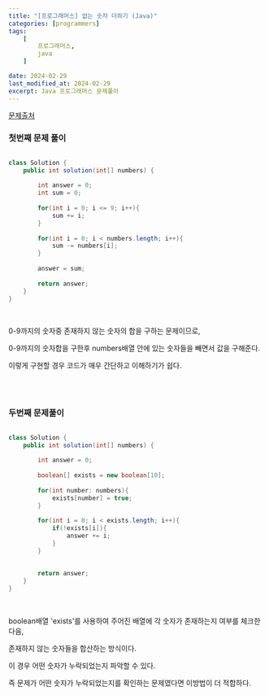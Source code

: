 ```yaml
---
title: "[프로그래머스] 없는 숫자 더하기 (Java)"
categories: [programmers]
tags:
    [
        프로그래머스,
        java
    ]

date: 2024-02-29
last_modified_at: 2024-02-29
excerpt: Java 프로그래머스 문제풀이
---
```


<a href="https://school.programmers.co.kr/learn/courses/30/lessons/86051">문제출처</a>

### 첫번째 문제 풀이  

```java

class Solution {
    public int solution(int[] numbers) {
        
        int answer = 0;
        int sum = 0;
        
        for(int i = 0; i <= 9; i++){
            sum += i;
        }
        
        for(int i = 0; i < numbers.length; i++){
            sum -= numbers[i];
        }
        
        answer = sum;
        
        return answer;
    }
}

```

<br/>

0-9까지의 숫자중 존재하지 않는 숫자의 합을 구하는 문제이므로,  

0-9까지의 숫자합을 구한후 numbers배열 안에 있는 숫자들을 빼면서 값을 구해준다.  

이렇게 구현할 경우 코드가 매우 간단하고 이해하기가 쉽다.  

<br/><br/>

### 두번째 문제풀이   

```java

class Solution {
    public int solution(int[] numbers) {
        
        int answer = 0;
        
        boolean[] exists = new boolean[10];
        
        for(int number: numbers){
            exists[number] = true;
        }
        
        for(int i = 0; i < exists.length; i++){
            if(!exists[i]){
                answer += i;
            }
        }
        
        
        return answer;
    }
}

```

<br/>

boolean배열 'exists'를 사용하여 주어진 배열에 각 숫자가 존재하는지 여부를 체크한 다음,  

존재하지 않는 숫자들을 합산하는 방식이다.  

이 경우 어떤 숫자가 누락되었는지 파악할 수 있다.  

즉 문제가 어떤 숫자가 누락되었는지를 확인하는 문제였다면 이방법이 더 적합하다.  



